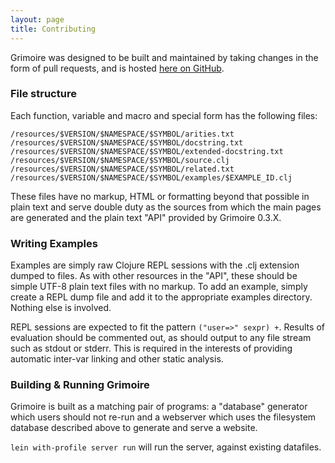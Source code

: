 ```yaml
---
layout: page
title: Contributing
---
```


Grimoire was designed to be built and maintained by taking changes in
the form of pull requests, and is hosted
[here on GitHub](https://github.com/arrdem/grimoire).

### File structure

Each function, variable and macro and special form has the following files:

```
/resources/$VERSION/$NAMESPACE/$SYMBOL/arities.txt
/resources/$VERSION/$NAMESPACE/$SYMBOL/docstring.txt
/resources/$VERSION/$NAMESPACE/$SYMBOL/extended-docstring.txt
/resources/$VERSION/$NAMESPACE/$SYMBOL/source.clj
/resources/$VERSION/$NAMESPACE/$SYMBOL/related.txt
/resources/$VERSION/$NAMESPACE/$SYMBOL/examples/$EXAMPLE_ID.clj
```

These files have no markup, HTML or formatting beyond that possible in
plain text and serve double duty as the sources from which the main
pages are generated and the plain text "API" provided by Grimoire 0.3.X.

### Writing Examples

Examples are simply raw Clojure REPL sessions with the .clj extension
dumped to files. As with other resources in the "API", these should be
simple UTF-8 plain text files with no markup. To add an example,
simply create a REPL dump file and add it to the appropriate examples
directory. Nothing else is involved.

REPL sessions are expected to fit the pattern `("user=>" sexpr) +`.
Results of evaluation should be commented out, as should output to any
file stream such as stdout or stderr. This is required in the
interests of providing automatic inter-var linking and other static
analysis.

### Building & Running Grimoire

Grimoire is built as a matching pair of programs: a "database"
generator which users should not re-run and a webserver which uses the
filesystem database described above to generate and serve a website.

`lein with-profile server run` will run the server, against existing
datafiles.
